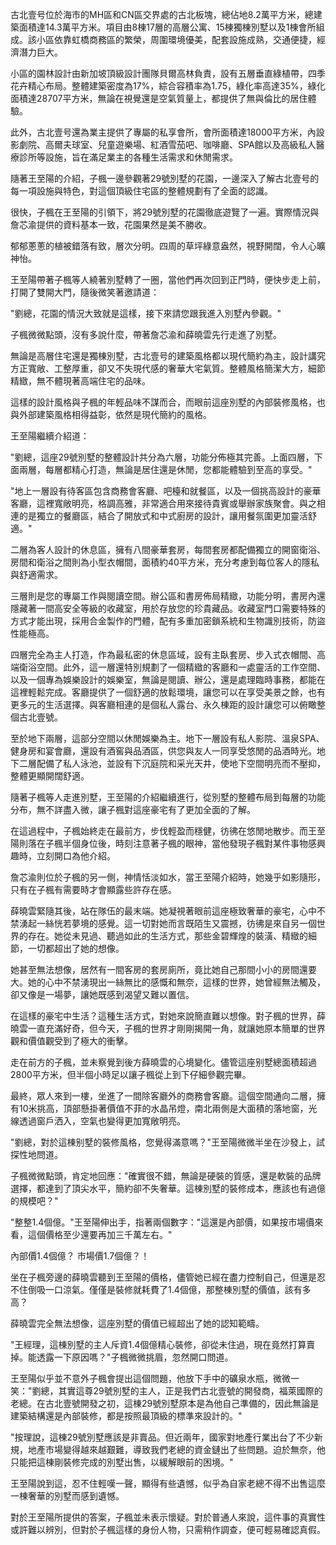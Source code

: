

古北壹号位於海市的MH區和CN區交界處的古北板塊，總佔地8.2萬平方米，總建築面積達14.3萬平方米。項目由8棟17層的高層公寓、15棟獨棟別墅以及1棟會所組成。該小區依靠虹橋商務區的繁榮，周圍環境優美，配套設施成熟，交通便捷，經濟潛力巨大。

小區的園林設計由新加坡頂級設計團隊貝爾高林負責，設有五層垂直綠植帶，四季花卉精心布局。整體建築密度為17%，綜合容積率為1.75，綠化率高達35%，綠化面積達28707平方米，無論在視覺還是空氣質量上，都提供了無與倫比的居住體驗。

此外，古北壹号還為業主提供了專屬的私享會所，會所面積達18000平方米，內設影劇院、高爾夫球室、兒童遊樂場、紅酒雪茄吧、咖啡廳、SPA館以及高級私人醫療診所等設施，旨在滿足業主的各種生活需求和休閒需求。

隨著王至陽的介紹，子楓一邊參觀著29號別墅的花園，一邊深入了解古北壹号的每一項設施與特色，對這個頂級住宅區的整體規劃有了全面的認識。

很快，子楓在王至陽的引領下，將29號別墅的花園徹底遊覽了一遍。實際情況與詹芯渝提供的資料基本一致，花園果然是美不勝收。

郁郁蔥蔥的植被錯落有致，層次分明。四周的草坪綠意盎然，視野開闊，令人心曠神怡。

王至陽帶著子楓等人繞著別墅轉了一圈，當他們再次回到正門時，便快步走上前，打開了雙開大門，隨後微笑著邀請道：

"劉總，花園的情況大致就是這樣，接下來請您跟我進入別墅內參觀。"

子楓微微點頭，沒有多說什麼，帶著詹芯渝和薛曉雲先行走進了別墅。

無論是高層住宅還是獨棟別墅，古北壹号的建築風格都以現代簡約為主，設計講究方正寬敞、工整厚重，卻又不失現代感的奢華大宅氣質。整體風格簡潔大方，細節精緻，無不體現著高端住宅的品味。

這樣的設計風格與子楓的年輕品味不謀而合，而眼前這座別墅的內部裝修風格，也與外部建築風格相得益彰，依然是現代簡約的風格。

王至陽繼續介紹道：

"劉總，這座29號別墅的整體設計共分為六層，功能分佈極其完善。上面四層，下面兩層，每層都精心打造，無論是居住還是休閒，您都能體驗到至高的享受。"

"地上一層設有待客區包含商務會客廳、吧檯和就餐區，以及一個挑高設計的豪華客廳，這裡寬敞明亮，格調高雅，非常適合用來接待貴賓或舉辦家族聚會。與之相連的是獨立的餐廳區，結合了開放式和中式廚房的設計，讓用餐氛圍更加靈活舒適。"

二層為客人設計的休息區，擁有八間豪華套房，每間套房都配備獨立的開窗衛浴、房間和衛浴之間則為小型衣帽間，面積約40平方米，充分考慮到每位客人的隱私與舒適需求。

三層則是您的專屬工作與閱讀空間。辦公區和書房佈局精緻，功能分明，書房內還隱藏著一間高安全等級的收藏室，用於存放您的珍貴藏品。收藏室門口需要特殊的方式才能出現，採用合金製作的門體，配有多重加密鎖系統和生物識別技術，防盜性能極高。

四層完全為主人打造，作為最私密的休息區域，設有主臥套房、步入式衣帽間、高端衛浴空間。此外，這一層還特別規劃了一個精緻的客廳和一處靈活的工作空間、以及一個專為娛樂設計的娛樂室，無論是閱讀、辦公，還是處理臨時事務，都能在這裡輕鬆完成。客廳提供了一個舒適的放鬆環境，讓您可以在享受美景之餘，也有更多元的生活選擇。與客廳相連的是個私人露台、永久棟距的設計讓您可以俯瞰整個古北壹號。

至於地下兩層，這部分空間以休閒娛樂為主。地下一層設有私人影院、溫泉SPA、健身房和宴會廳，還設有酒窖與品酒區，供您與友人一同享受悠閒的品酒時光。地下二層配備了私人泳池，並設有下沉庭院和采光天井，使地下空間明亮而不壓抑，整體更顯開闊舒適。

隨著子楓等人走進別墅，王至陽的介紹繼續進行，從別墅的整體布局到每層的功能分布，無不詳盡入微，讓子楓對這座豪宅有了更加全面的了解。

在這過程中，子楓始終走在最前方，步伐輕盈而穩健，彷彿在悠閒地散步。而王至陽則落在子楓半個身位後，時刻注意著子楓的眼神，當他發現子楓對某件事物感興趣時，立刻開口為他介紹。

詹芯渝則位於子楓的另一側，神情恬淡如水，當王至陽介紹時，她幾乎如影隨形，只有在子楓有需要時才會顯露些許存在感。

薛曉雲緊隨其後，站在隊伍的最末端。她凝視著眼前這座極致奢華的豪宅，心中不禁湧起一絲恍若夢境的感覺。這一切對她而言既陌生又震撼，彷彿是來自另一個世界的存在。她從未見過、聽過如此的生活方式，那些金碧輝煌的裝潢、精緻的細節，一切都超出了她的想像。

她甚至無法想像，居然有一間客房的套房廁所，竟比她自己那間小小的房間還要大。她的心中不禁湧現出一絲無比的感慨和無奈，這樣的世界，她曾經無法觸及，卻又像是一場夢，讓她既感到渴望又難以置信。

在這樣的豪宅中生活？這種生活方式，對她來說簡直難以想像。對子楓的世界，薛曉雲一直充滿好奇，但今天，子楓的世界才剛剛揭開一角，就讓她原本簡單的世界觀和價值觀受到了極大的衝擊。

走在前方的子楓，並未察覺到後方薛曉雲的心境變化。儘管這座别墅總面積超過2800平方米，但半個小時足以讓子楓從上到下仔細參觀完畢。

最終，眾人來到一樓，坐進了一間除客廳外的商務會客廳。這個空間通向二層，擁有10米挑高，頂部懸掛著價值不菲的水晶吊燈，南北兩側是大面積的落地窗，光線透過窗戶洒入，空氣也變得更加寬敞明亮。

"劉總，對於這棟别墅的裝修風格，您覺得滿意嗎？"王至陽微微半坐在沙發上，試探性地問道。

子楓微微點頭，肯定地回應："確實很不錯，無論是硬裝的質感，還是軟裝的品牌選擇，都達到了頂尖水平，簡約卻不失奢華。這棟別墅的裝修成本，應該也有過億的規模吧？"

"整整1.4個億。"王至陽伸出手，指著兩個數字："這還是內部價，如果按市場價來看，這個價格至少還要再加三千萬左右。"

內部價1.4個億？
市場價1.7個億？！

坐在子楓旁邊的薛曉雲聽到王至陽的價格，儘管她已經在盡力控制自己，但還是忍不住倒吸一口涼氣。僅僅是裝修就耗費了1.4個億，那整棟別墅的價值，該有多高？

薛曉雲完全無法想像，這座別墅的價值已經超出了她的認知範疇。

"王經理，這棟別墅的主人斥資1.4個億精心裝修，卻從未住過，現在竟然打算賣掉。能透露一下原因嗎？"子楓微微挑眉，忽然開口問道。

王至陽似乎並不意外子楓會提出這個問題，他放下手中的礦泉水瓶，微微一笑："劉總，其實這尊29號別墅的主人，正是我們古北壹號的開發商，福萊國際的老總。在古北壹號開發之初，這棟29號別墅原本是為他自己準備的，因此無論是建築結構還是內部裝修，都是按照最頂級的標準來設計的。"

"按理說，這棟29號別墅應該是非賣品。但近兩年，國家對地產行業出台了不少新規，地產市場變得越來越艱難，導致我們老總的資金鏈出了些問題。迫於無奈，他只能把這棟剛裝修完成的別墅出售，以緩解眼前的困境。"

王至陽說到這，忍不住輕嘆一聲，顯得有些遺憾，似乎為自家老總不得不出售這麼一棟奢華的別墅而感到遺憾。

對於王至陽所提供的答案，子楓並未表示懷疑。對於普通人來說，這件事的真實性或許難以辨別，但對於子楓這樣的身份人物，只需稍作調查，便可輕易確認真假。